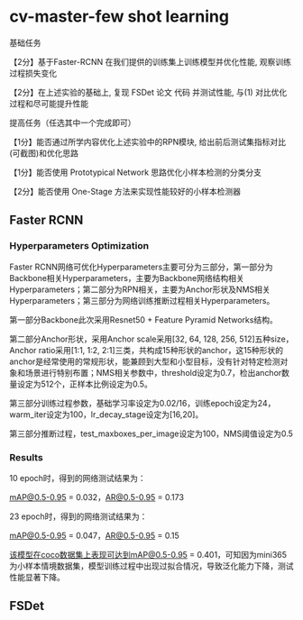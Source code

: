 # cv-master-few shot learning
基础任务

【2分】基于Faster-RCNN 在我们提供的训练集上训练模型并优化性能, 观察训练过程损失变化

【2分】在上述实验的基础上, 复现 FSDet 论文 代码 并测试性能, 与(1) 对比优化过程和尽可能提升性能

提高任务（任选其中一个完成即可）

【1分】能否通过所学内容优化上述实验中的RPN模块, 给出前后测试集指标对比(可截图)和优化思路

【1分】能否使用 Prototypical Network 思路优化小样本检测的分类分支

【2分】能否使用 One-Stage 方法来实现性能较好的小样本检测器

## Faster RCNN
### Hyperparameters Optimization

Faster RCNN网络可优化Hyperparameters主要可分为三部分，第一部分为Backbone相关Hyperparameters，主要为Backbone网络结构相关Hyperparameters；第二部分为RPN相关，主要为Anchor形状及NMS相关Hyperparameters；第三部分为网络训练推断过程相关Hyperparameters。

第一部分Backbone此次采用Resnet50 + Feature Pyramid Networks结构。

第二部分Anchor形状，采用Anchor scale采用[32, 64, 128, 256, 512]五种size，Anchor ratio采用[1:1, 1:2, 2:1]三类，共构成15种形状的anchor，这15种形状的anchor是经常使用的常规形状，能兼顾到大型和小型目标，没有针对特定检测对象和场景进行特别布置；NMS相关参数中，threshold设定为0.7，检出anchor数量设定为512个，正样本比例设定为0.5。

第三部分训练过程参数，基础学习率设定为0.02/16，训练epoch设定为24，warm_iter设定为100，lr_decay_stage设定为[16,20]。

第三部分推断过程，test_maxboxes_per_image设定为100，NMS阈值设定为0.5

### Results

10 epoch时，得到的网络测试结果为：

mAP@0.5-0.95 = 0.032，AR@0.5-0.95 = 0.173

23 epoch时，得到的网络测试结果为：

mAP@0.5-0.95 = 0.047，AR@0.5-0.95 = 0.15

该模型在coco数据集上表现可达到mAP@0.5-0.95 = 0.401，可知因为mini365为小样本情境数据集，模型训练过程中出现过拟合情况，导致泛化能力下降，测试性能显著下降。

## FSDet


